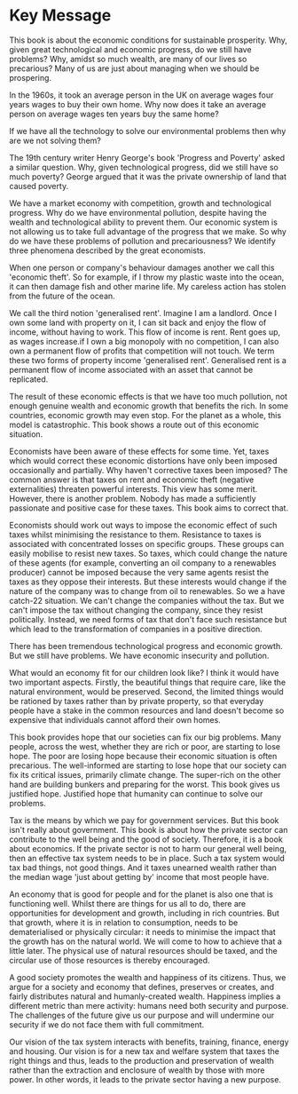 # Key Message

This book is about the economic conditions for sustainable prosperity. Why, given great technological and economic progress, do we still have problems? Why, amidst so much wealth, are many of our lives so precarious? Many of us are just about managing when we should be prospering.

In the 1960s, it took an average person in the UK on average wages four years wages to buy their own home. Why now does it take an average person on average wages ten years buy the same home? 

If we have all the technology to solve our environmental problems  then why are we not solving them? 

The 19th century writer Henry George's book 'Progress and Poverty' asked a similar question. Why, given technological progress, did we still have so much poverty? George argued that it was the private ownership of land that caused poverty.

We have a market economy with competition, growth and technological progress. Why do we have environmental pollution, despite having the wealth and technological ability to prevent them. Our economic system is not allowing us to take full advantage of the progress that we make. So why do we have these problems of pollution and precariousness? We identify three phenomena described by the great economists. 

When one person or company's behaviour damages another we call this 'economic theft'. So for example, if I throw my plastic waste into the ocean, it can then damage fish and other marine life. My careless action has stolen from the future of the ocean. 

We call the third notion 'generalised rent'. Imagine I am a landlord. Once I own some land with property on it, I can sit back and enjoy the flow of income, without having to work. This flow of income is rent. Rent goes up, as wages increase.if I own a big monopoly with no competition, I can also own a permanent flow of profits that competition will not touch. We term these two forms of property income 'generalised rent'. Generalised rent is a permanent flow of income associated with an asset that cannot be replicated. 

The result of these economic effects is that we have too much pollution, not enough genuine wealth and economic growth that benefits the rich. In some countries, economic growth may even stop. For the planet as a whole, this model is catastrophic. This book shows a route out of this economic situation.

Economists have been aware of these effects for some time. Yet, taxes which would correct these economic distortions have only been imposed occasionally and partially. Why haven't corrective taxes been imposed? The common answer is that taxes on rent and economic theft (negative externalities) threaten powerful interests. This view has some merit. However, there is another problem. Nobody has made a sufficiently passionate and positive case for these taxes. This book aims to correct that. 

Economists should work out ways to impose the economic effect of such taxes whilst minimising the resistance to them. Resistance to taxes is associated with concentrated losses on specific groups. These groups can easily mobilise to resist new taxes. So taxes, which could change the nature of these agents (for example, converting an oil company to a renewables producer) cannot be imposed because the very same agents resist the taxes as they oppose their interests. But these interests would change if the nature of the company was to change from oil to renewables. So we a have catch-22 situation. We can't change the companies without the tax. But we can't impose the tax without changing the company, since they resist politically. Instead, we need forms of tax that don't face such resistance but which lead to the transformation of companies in a positive direction. 

There has been tremendous technological progress and economic growth. But we still have problems. We have economic insecurity and pollution. 

What would an economy fit for our children look like? I think it would have two important aspects. Firstly, the beautiful things that require care, like the natural environment, would be preserved. Second, the limited things would be rationed by taxes rather than by private property, so that everyday people have a stake in the common resources and land doesn't become so expensive that individuals cannot afford their own homes.

This book provides hope that our societies can fix our big problems. Many people, across the west, whether they are rich or poor, are starting to lose hope. The poor are losing hope because their economic situation is often precarious. The well-informed are starting to lose hope that our society can fix its critical issues, primarily climate change. The super-rich on the other hand are building bunkers and preparing for the worst. This book gives us justified hope. Justified hope that humanity can continue to solve our problems.

Tax is the means by which we pay for government services. But this book isn't really about government. This book is about how the private sector can contribute to the well being and the good of society. Therefore, it is a book about economics. If the private sector is not to harm our general well being, then an effective tax system needs to be in place. Such a tax system would tax bad things, not good things. And it taxes unearned wealth rather than the median wage 'just about getting by' income that most people have.

An economy that is good for people and for the planet is also one that is functioning well. Whilst there are things for us all to do, there are opportunities for development and growth, including in rich countries. But that growth, where it is in relation to consumption, needs to be dematerialised or physically circular: it needs to minimise the impact that the growth has on the natural world. We will come to how to achieve that a little later. The physical use of natural resources should be taxed, and the circular use of those resources is thereby encouraged.

A good society promotes the wealth and happiness of its citizens. Thus, we argue for a society and economy that defines, preserves or creates, and fairly distributes natural and humanly-created wealth. Happiness implies a different metric than mere activity: humans need both security and purpose. The challenges of the future give us our purpose and will undermine our security if we do not face them with full commitment. 

Our vision of the tax system interacts with benefits, training, finance, energy and housing. Our vision is for a new tax and welfare system that taxes the right things and thus, leads to the production and preservation of wealth rather than the extraction and enclosure of wealth by those with more power. In other words, it leads to the private sector having a new purpose.